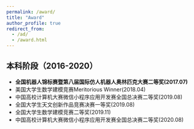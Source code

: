 ```yaml
---
permalink: /award/
title: "Award"
author_profile: true
redirect_from: 
  - /ad/
  - /award.html
---
```


## 本科阶段（2016-2020）
- **全国机器人锦标赛暨第八届国际仿人机器人奥林匹克大赛二等奖(2017.07)**
- 美国大学生数学建模竞赛Meritorious Winner(2018.04)
- 中国高校计算机大赛微信小程序应用开发赛全国总决赛二等奖(2019.08)
- 全国大学生天文创新作品竞赛决赛一等奖(2019.08)
- 全国大学生数学建模竞赛二等奖(2019.11)
- 中国高校计算机大赛微信小程序应用开发赛全国总决赛二等奖(2020.08)
